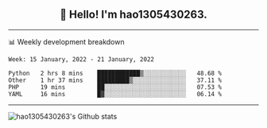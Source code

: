 <h2 align="center">👋 Hello! I'm hao1305430263.</h2>


---- 
📊 Weekly development breakdown

<!--START_SECTION:waka-->
```text
Week: 15 January, 2022 - 21 January, 2022

Python   2 hrs 8 mins    ████████████▒░░░░░░░░░░░░   48.68 % 
Other    1 hr 37 mins    █████████▒░░░░░░░░░░░░░░░   37.11 % 
PHP      19 mins         ██░░░░░░░░░░░░░░░░░░░░░░░   07.53 % 
YAML     16 mins         █▓░░░░░░░░░░░░░░░░░░░░░░░   06.14 % 
```
<!--END_SECTION:waka-->
----
![hao1305430263's Github stats](https://github-readme-stats.vercel.app/api?username=hao1305430263&show_icons=true)


<!--
**hao1305430263/hao1305430263** is a ✨ _special_ ✨ repository because its `README.md` (this file) appears on your GitHub profile.

Here are some ideas to get you started:

- 🔭 I’m currently working on ...
- 🌱 I’m currently learning ...
- 👯 I’m looking to collaborate on ...
- 🤔 I’m looking for help with ...
- 💬 Ask me about ...
- 📫 How to reach me: ...
- 😄 Pronouns: ...
- ⚡ Fun fact: ...
-->
